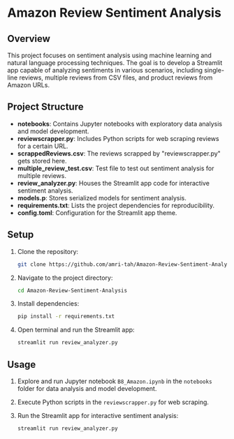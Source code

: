 # Amazon Review Sentiment Analysis

## Overview

This project focuses on sentiment analysis using machine learning and natural language processing techniques. The goal is to develop a Streamlit app capable of analyzing sentiments in various scenarios, including single-line reviews, multiple reviews from CSV files, and product reviews from Amazon URLs.

## Project Structure

- **notebooks**: Contains Jupyter notebooks with exploratory data analysis and model development.
- **reviewscrapper.py**: Includes Python scripts for web scraping reviews for a certain URL.
- **scrappedReviews.csv**: The reviews scrapped by "reviewscrapper.py" gets stored here.
- **multiple_review_test.csv**: Test file to test out sentiment analysis for multiple reviews.
- **review_analyzer.py**: Houses the Streamlit app code for interactive sentiment analysis.
- **models.p**: Stores serialized models for sentiment analysis.
- **requirements.txt**: Lists the project dependencies for reproducibility.
- **config.toml**: Configuration for the Streamlit app theme.

## Setup

1. Clone the repository:

    ```bash
    git clone https://github.com/amri-tah/Amazon-Review-Sentiment-Analysis.git
    ```

2. Navigate to the project directory:

    ```bash
    cd Amazon-Review-Sentiment-Analysis
    ```

3. Install dependencies:

    ```bash
    pip install -r requirements.txt
    ```

4. Open terminal and run the Streamlit app:
    ```bash
    streamlit run review_analyzer.py
    ```

## Usage

1. Explore and run Jupyter notebook `B8_Amazon.ipynb` in the `notebooks` folder for data analysis and model development.

2. Execute Python scripts in the `reviewscrapper.py` for web scraping.

3. Run the Streamlit app for interactive sentiment analysis:

    ```bash
    streamlit run review_analyzer.py
    ```



